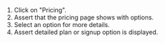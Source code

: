 1. Click on "Pricing".
2. Assert that the pricing page shows with options.
3. Select an option for more details.
4. Assert detailed plan or signup option is displayed.